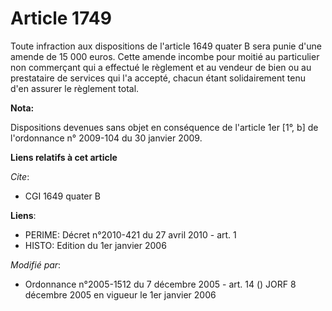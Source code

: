 # Article 1749

Toute infraction aux dispositions de l'article 1649 quater B sera punie d'une amende de 15 000 euros. Cette amende incombe
pour moitié au particulier non commerçant qui a effectué le règlement et au vendeur de bien ou au prestataire de services qui
l'a accepté, chacun étant solidairement tenu d'en assurer le règlement total.

**Nota:**

Dispositions devenues sans objet en conséquence de l'article 1er [1°, b] de l'ordonnance n° 2009-104 du 30 janvier 2009.

**Liens relatifs à cet article**

_Cite_:

  - CGI 1649 quater B

**Liens**:

  - PERIME: Décret n°2010-421  du 27 avril 2010 - art. 1
  - HISTO: Edition du 1er janvier 2006

_Modifié par_:

  - Ordonnance n°2005-1512 du 7 décembre 2005 - art. 14 () JORF 8 décembre 2005 en vigueur le 1er janvier 2006
